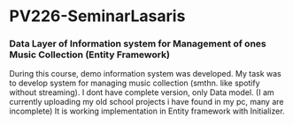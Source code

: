 # PV226-SeminarLasaris

### Data Layer of Information system for Management of ones Music Collection (Entity Framework)
During this course, demo information system was developed. My task was to develop system for managing music collection (smthn. like spotify without streaming). I dont have complete version, only Data model. (I am currently uploading my old school projects i have found in my pc, many are incomplete) It is working implementation in Entity framework with Initializer.

